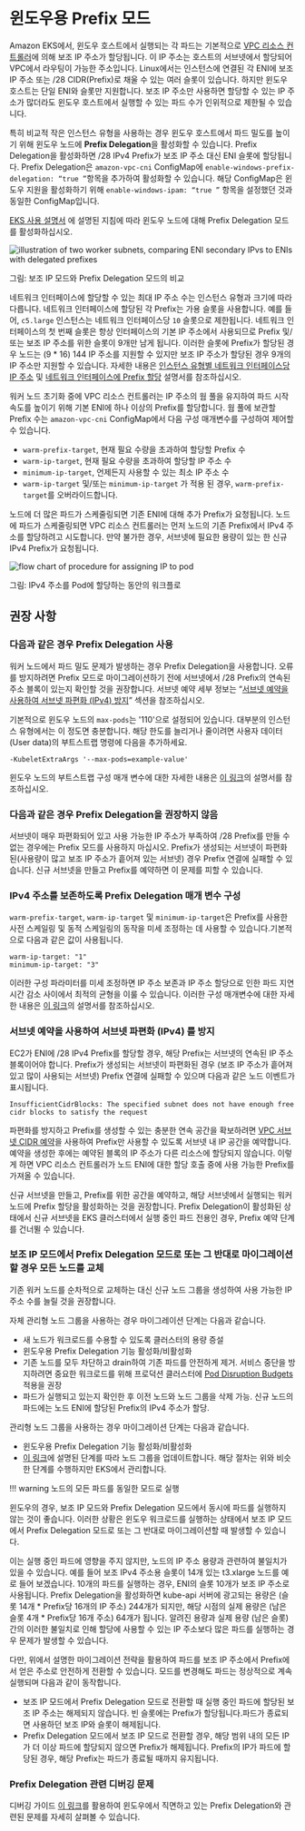 # 윈도우용 Prefix 모드
Amazon EKS에서, 윈도우 호스트에서 실행되는 각 파드는 기본적으로 [VPC 리소스 컨트롤러](https://github.com/aws/amazon-vpc-resource-controller-k8s)에 의해 보조 IP 주소가 할당됩니다. 이 IP 주소는 호스트의 서브넷에서 할당되어 VPC에서 라우팅이 가능한 주소입니다. Linux에서는 인스턴스에 연결된 각 ENI에 보조 IP 주소 또는 /28 CIDR(Prefix)로 채울 수 있는 여러 슬롯이 있습니다. 하지만 윈도우 호스트는 단일 ENI와 슬롯만 지원합니다. 보조 IP 주소만 사용하면 할당할 수 있는 IP 주소가 많더라도 윈도우 호스트에서 실행할 수 있는 파드 수가 인위적으로 제한될 수 있습니다.

특히 비교적 작은 인스턴스 유형을 사용하는 경우 윈도우 호스트에서 파드 밀도를 높이기 위해 윈도우 노드에 **Prefix Delegation**을 활성화할 수 있습니다. Prefix Delegation을 활성화하면 /28 IPv4 Prefix가 보조 IP 주소 대신 ENI 슬롯에 할당됩니다. Prefix Delegation은 `amazon-vpc-cni` ConfigMap에 `enable-windows-prefix-delegation: “true ”`항목을 추가하여 활성화할 수 있습니다. 해당 ConfigMap은 윈도우 지원을 활성화하기 위해 `enable-windows-ipam: “true ”` 항목을 설정했던 것과 동일한 ConfigMap입니다.

[EKS 사용 설명서](https://docs.aws.amazon.com/eks/latest/userguide/cni-increase-ip-addresses.html) 에 설명된 지침에 따라 윈도우 노드에 대해 Prefix Delegation 모드를 활성화하십시오.

![illustration of two worker subnets, comparing ENI secondary IPvs to ENIs with delegated prefixes](./windows-1.jpg)

그림: 보조 IP 모드와 Prefix Delegation 모드의 비교 

네트워크 인터페이스에 할당할 수 있는 최대 IP 주소 수는 인스턴스 유형과 크기에 따라 다릅니다. 네트워크 인터페이스에 할당된 각 Prefix는 가용 슬롯을 사용합니다. 예를 들어, `c5.large` 인스턴스는 네트워크 인터페이스당 `10` 슬롯으로 제한됩니다. 네트워크 인터페이스의 첫 번째 슬롯은 항상 인터페이스의 기본 IP 주소에서 사용되므로 Prefix 및/또는 보조 IP 주소를 위한 슬롯이 9개만 남게 됩니다. 이러한 슬롯에 Prefix가 할당된 경우 노드는 (9 * 16) 144 IP 주소를 지원할 수 있지만 보조 IP 주소가 할당된 경우 9개의 IP 주소만 지원할 수 있습니다. 자세한 내용은 [인스턴스 유형별 네트워크 인터페이스당 IP 주소](https://docs.aws.amazon.com/AWSEC2/latest/UserGuide/using-eni.html#AvailableIpPerENI) 및 [네트워크 인터페이스에 Prefix 할당](https://docs.aws.amazon.com/AWSEC2/latest/UserGuide/ec2-prefix-eni.html) 설명서를 참조하십시오.

워커 노드 초기화 중에 VPC 리소스 컨트롤러는 IP 주소의 웜 풀을 유지하여 파드 시작 속도를 높이기 위해 기본 ENI에 하나 이상의 Prefix를 할당합니다. 웜 풀에 보관할 Prefix 수는 `amazon-vpc-cni` ConfigMap에서 다음 구성 매개변수를 구성하여 제어할 수 있습니다.

* `warm-prefix-target`, 현재 필요 수량을 초과하여 할당할 Prefix 수
* `warm-ip-target`, 현재 필요 수량을 초과하여 할당할 IP 주소 수
* `minimum-ip-target`, 언제든지 사용할 수 있는 최소 IP 주소 수
* `warm-ip-target` 및/또는 `minimum-ip-target` 가 적용 된 경우, `warm-prefix-target`를 오버라이드합니다.

노드에 더 많은 파드가 스케줄링되면 기존 ENI에 대해 추가 Prefix가 요청됩니다. 노드에 파드가 스케줄링되면 VPC 리소스 컨트롤러는 먼저 노드의 기존 Prefix에서 IPv4 주소를 할당하려고 시도합니다. 만약 불가한 경우, 서브넷에 필요한 용량이 있는 한 신규 IPv4 Prefix가 요청됩니다.

![flow chart of procedure for assigning IP to pod](./windows-2.jpg)

그림: IPv4 주소를 Pod에 할당하는 동안의 워크플로

## 권장 사항
### 다음과 같은 경우 Prefix Delegation 사용
워커 노드에서 파드 밀도 문제가 발생하는 경우 Prefix Delegation을 사용합니다. 오류를 방지하려면 Prefix 모드로 마이그레이션하기 전에 서브넷에서 /28 Prefix의 연속된 주소 블록이 있는지 확인할 것을 권장합니다. 서브넷 예약 세부 정보는 “[서브넷 예약을 사용하여 서브넷 파편화 (IPv4) 방지](https://docs.aws.amazon.com/vpc/latest/userguide/subnet-cidr-reservation.html)” 섹션을 참조하십시오. 

기본적으로 윈도우 노드의 `max-pods`는 '110'으로 설정되어 있습니다. 대부분의 인스턴스 유형에서는 이 정도면 충분합니다. 해당 한도를 늘리거나 줄이려면 사용자 데이터(User data)의 부트스트랩 명령에 다음을 추가하세요.
```
-KubeletExtraArgs '--max-pods=example-value'
```
윈도우 노드의 부트스트랩 구성 매개 변수에 대한 자세한 내용은 [이 링크](https://docs.aws.amazon.com/eks/latest/userguide/eks-optimized-windows-ami.html#bootstrap-script-configuration-parameters)의 설명서를 참조하십시오.

### 다음과 같은 경우 Prefix Delegation을 권장하지 않음
서브넷이 매우 파편화되어 있고 사용 가능한 IP 주소가 부족하여 /28 Prefix를 만들 수 없는 경우에는 Prefix 모드를 사용하지 마십시오. Prefix가 생성되는 서브넷이 파편화 된(사용량이 많고 보조 IP 주소가 흩어져 있는 서브넷) 경우 Prefix 연결에 실패할 수 있습니다. 신규 서브넷을 만들고 Prefix를 예약하면 이 문제를 피할 수 있습니다.

### IPv4 주소를 보존하도록 Prefix Delegation 매개 변수 구성
`warm-prefix-target`, `warm-ip-target` 및 `minimum-ip-target`은 Prefix를 사용한 사전 스케일링 및 동적 스케일링의 동작을 미세 조정하는 데 사용할 수 있습니다.기본적으로 다음과 같은 값이 사용됩니다.
```
warm-ip-target: "1"
minimum-ip-target: "3"
```
이러한 구성 파라미터를 미세 조정하면 IP 주소 보존과 IP 주소 할당으로 인한 파드 지연 시간 감소 사이에서 최적의 균형을 이룰 수 있습니다. 이러한 구성 매개변수에 대한 자세한 내용은 [이 링크](https://github.com/aws/amazon-vpc-resource-controller-k8s/blob/master/docs/windows/prefix_delegation_config_options.md)의 설명서를 참조하십시오.

### 서브넷 예약을 사용하여 서브넷 파편화 (IPv4) 를 방지
EC2가 ENI에 /28 IPv4 Prefix를 할당할 경우, 해당 Prefix는 서브넷의 연속된 IP 주소 블록이어야 합니다. Prefix가 생성되는 서브넷이 파편화된 경우 (보조 IP 주소가 흩어져 있고 많이 사용되는 서브넷) Prefix 연결에 실패할 수 있으며 다음과 같은 노드 이벤트가 표시됩니다.
```
InsufficientCidrBlocks: The specified subnet does not have enough free cidr blocks to satisfy the request
```
파편화를 방지하고 Prefix를 생성할 수 있는 충분한 연속 공간을 확보하려면 [VPC 서브넷 CIDR 예약](https://docs.aws.amazon.com/vpc/latest/userguide/subnet-cidr-reservation.html#work-with-subnet-cidr-reservations)을 사용하여 Prefix만 사용할 수 있도록 서브넷 내 IP 공간을 예약합니다. 예약을 생성한 후에는 예약된 블록의 IP 주소가 다른 리소스에 할당되지 않습니다. 이렇게 하면 VPC 리소스 컨트롤러가 노드 ENI에 대한 할당 호출 중에 사용 가능한 Prefix를 가져올 수 있습니다.

신규 서브넷을 만들고, Prefix를 위한 공간을 예약하고, 해당 서브넷에서 실행되는 워커 노드에 Prefix 할당을 활성화하는 것을 권장합니다. Prefix Delegation이 활성화된 상태에서 신규 서브넷을 EKS 클러스터에서 실행 중인 파드 전용인 경우, Prefix 예약 단계를 건너뛸 수 있습니다.

### 보조 IP 모드에서 Prefix Delegation 모드로 또는 그 반대로 마이그레이션할 경우 모든 노드를 교체
기존 워커 노드를 순차적으로 교체하는 대신 신규 노드 그룹을 생성하여 사용 가능한 IP 주소 수를 늘릴 것을 권장합니다.

자체 관리형 노드 그룹을 사용하는 경우 마이그레이션 단계는 다음과 같습니다.

* 새 노드가 워크로드를 수용할 수 있도록 클러스터의 용량 증설
* 윈도우용 Prefix Delegation 기능 활성화/비활성화
* 기존 노드를 모두 차단하고 drain하여 기존 파드를 안전하게 제거. 서비스 중단을 방지하려면 중요한 워크로드를 위해 프로덕션 클러스터에 [Pod Disruption Budgets](https://kubernetes.io/docs/tasks/run-application/configure-pdb) 적용을 권장
* 파드가 실행되고 있는지 확인한 후 이전 노드와 노드 그룹을 삭제 가능. 신규 노드의 파드에는 노드 ENI에 할당된 Prefix의 IPv4 주소가 할당.

관리형 노드 그룹을 사용하는 경우 마이그레이션 단계는 다음과 같습니다.

* 윈도우용 Prefix Delegation 기능 활성화/비활성화
* [이 링크](https://docs.aws.amazon.com/eks/latest/userguide/update-managed-node-group.html)에 설명된 단계를 따라 노드 그룹을 업데이트합니다. 해당 절차는 위와 비슷한 단계를 수행하지만 EKS에서 관리합니다.

!!! warning
    노드의 모든 파드를 동일한 모드로 실행

윈도우의 경우, 보조 IP 모드와 Prefix Delegation 모드에서 동시에 파드를 실행하지 않는 것이 좋습니다. 이러한 상황은 윈도우 워크로드를 실행하는 상태에서 보조 IP 모드에서 Prefix Delegation 모드로 또는 그 반대로 마이그레이션할 때 발생할 수 있습니다.

이는 실행 중인 파드에 영향을 주지 않지만, 노드의 IP 주소 용량과 관련하여 불일치가 있을 수 있습니다. 예를 들어 보조 IPv4 주소용 슬롯이 14개 있는 t3.xlarge 노드를 예로 들어 보겠습니다. 10개의 파드를 실행하는 경우, ENI의 슬롯 10개가 보조 IP 주소로 사용됩니다. Prefix Delegation을 활성화하면 kube-api 서버에 광고되는 용량은 (슬롯 14개 * Prefix당 16개의 IP 주소) 244개가 되지만, 해당 시점의 실제 용량은 (남은 슬롯 4개 * Prefix당 16개 주소) 64개가 됩니다. 알려진 용량과 실제 용량 (남은 슬롯) 간의 이러한 불일치로 인해 할당에 사용할 수 있는 IP 주소보다 많은 파드를 실행하는 경우 문제가 발생할 수 있습니다.

다만, 위에서 설명한 마이그레이션 전략을 활용하여 파드를 보조 IP 주소에서 Prefix에서 얻은 주소로 안전하게 전환할 수 있습니다. 모드를 변경해도 파드는 정상적으로 계속 실행되며 다음과 같이 동작합니다.

* 보조 IP 모드에서 Prefix Delegation 모드로 전환할 때 실행 중인 파드에 할당된 보조 IP 주소는 해제되지 않습니다. 빈 슬롯에는 Prefix가 할당됩니다.파드가 종료되면 사용하던 보조 IP와 슬롯이 해제됩니다.
* Prefix Delegation 모드에서 보조 IP 모드로 전환할 경우, 해당 범위 내의 모든 IP가 더 이상 파드에 할당되지 않으면 Prefix가 해제됩니다. Prefix의 IP가 파드에 할당된 경우, 해당 Prefix는 파드가 종료될 때까지 유지됩니다.

### Prefix Delegation 관련 디버깅 문제
디버깅 가이드 [이 링크](https://github.com/aws/amazon-vpc-resource-controller-k8s/blob/master/docs/troubleshooting.md)를 활용하여 윈도우에서 직면하고 있는 Prefix Delegation와 관련된 문제를 자세히 살펴볼 수 있습니다.